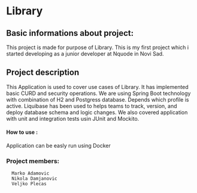 # Library

## Basic informations about project:
This project is made for purpose of Library. This is my first project which i started developing as a junior developer at Nquode in Novi Sad.

## Project description
This Application is used to cover use cases of Library. It has implemented basic CURD and security operations. We are using Spring Boot technology with combination of H2 and Postgress database. Depends which profile is active. Liquibase has been used to helps teams to track, version, and deploy database schema and logic changes. We also covered application with unit and integration tests usin JUnit and Mockito.

#### How to use :
Application can be easly run using Docker

### Project members:
      Marko Adamovic
      Nikola Damjanovic 
      Veljko Plecas
